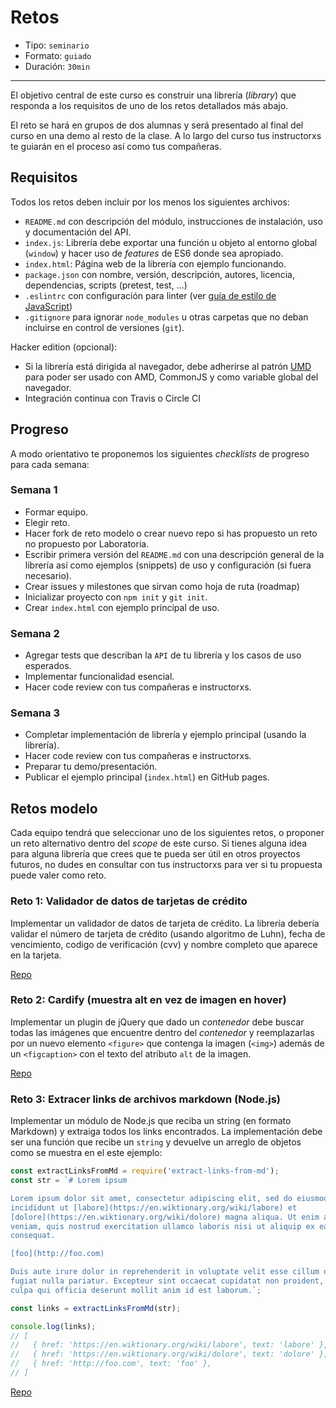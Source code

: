 # Retos

* Tipo: `seminario`
* Formato: `guiado`
* Duración: `30min`

***

El objetivo central de este curso es construir una librería (_library_) que
responda a los requisitos de uno de los retos detallados más abajo.

El reto se hará en grupos de dos alumnas y será presentado al final del curso en
una demo al resto de la clase. A lo largo del curso tus instructorxs te guiarán
en el proceso así como tus compañeras.

## Requisitos

Todos los retos deben incluir por los menos los siguientes archivos:

* `README.md` con descripción del módulo, instrucciones de instalación, uso y
  documentación del API.
* `index.js`: Librería debe exportar una función u objeto al entorno global
  (`window`) y hacer uso de _features_ de ES6 donde sea apropiado.
* `index.html`: Página web de la librería con ejemplo funcionando.
* `package.json` con nombre, versión, descripción, autores, licencia,
  dependencias, scripts (pretest, test, ...)
* `.eslintrc` con configuración para linter (ver [guía de estilo de
  JavaScript](https://github.com/Laboratoria/js-style-guide))
* `.gitignore` para ignorar `node_modules` u otras carpetas que no deban
  incluirse en control de versiones (`git`).

Hacker edition (opcional):

* Si la librería está dirigida al navegador, debe adherirse al patrón
  [UMD](https://github.com/umdjs/umd) para poder ser usado con AMD, CommonJS y
  como variable global del navegador.
* Integración continua con Travis o Circle CI

## Progreso

A modo orientativo te proponemos los siguientes _checklists_ de progreso para
cada semana:

### Semana 1

* Formar equipo.
* Elegir reto.
* Hacer fork de reto modelo o crear nuevo repo si has propuesto un reto no
  propuesto por Laboratoria.
* Escribir primera versión del `README.md` con una descripción general de la
  librería así como ejemplos (snippets) de uso y configuración (si fuera
  necesario).
* Crear issues y milestones que sirvan como hoja de ruta (roadmap)
* Inicializar proyecto con `npm init` y `git init`.
* Crear `index.html` con ejemplo principal de uso.

### Semana 2

* Agregar tests que describan la `API` de tu librería y los casos de uso
  esperados.
* Implementar funcionalidad esencial.
* Hacer code review con tus compañeras e instructorxs.

### Semana 3

* Completar implementación de librería y ejemplo principal (usando la librería).
* Hacer code review con tus compañeras e instructorxs.
* Preparar tu demo/presentación.
* Publicar el ejemplo principal (`index.html`) en GitHub pages.

## Retos modelo

Cada equipo tendrá que seleccionar uno de los siguientes retos, o proponer un
reto alternativo dentro del _scope_ de este curso. Si tienes alguna idea para
alguna librería que crees que te pueda ser útil en otros proyectos futuros, no
dudes en consultar con tus instructorxs para ver si tu propuesta puede valer
como reto.

### Reto 1: Validador de datos de tarjetas de crédito

Implementar un validador de datos de tarjeta de crédito. La librería debería
validar el número de tarjeta de crédito (usando algoritmo de Luhn), fecha de
vencimiento, codigo de verificación (cvv) y nombre completo que aparece en la
tarjeta.

[Repo](https://github.com/Laboratoria-learning/card-validator)

### Reto 2: Cardify (muestra alt en vez de imagen en hover)

Implementar un plugin de jQuery que dado un _contenedor_ debe buscar todas las
imágenes que encuentre dentro del _contenedor_ y reemplazarlas por un nuevo
elemento `<figure>` que contenga la imagen (`<img>`) además de un `<figcaption>`
con el texto del atributo `alt` de la imagen.

[Repo](https://github.com/Laboratoria-learning/cardify)

### Reto 3: Extracer links de archivos markdown (Node.js)

Implementar un módulo de Node.js que reciba un string (en formato Markdown) y
extraiga todos los links encontrados. La implementación debe ser una función que
recibe un `string` y devuelve un arreglo de objetos como se muestra en el
este ejemplo:

```js
const extractLinksFromMd = require('extract-links-from-md');
const str = `# Lorem ipsum

Lorem ipsum dolor sit amet, consectetur adipiscing elit, sed do eiusmod tempor
incididunt ut [labore](https://en.wiktionary.org/wiki/labore) et
[dolore](https://en.wiktionary.org/wiki/dolore) magna aliqua. Ut enim ad minim
veniam, quis nostrud exercitation ullamco laboris nisi ut aliquip ex ea commodo
consequat.

[foo](http://foo.com)

Duis aute irure dolor in reprehenderit in voluptate velit esse cillum dolore eu
fugiat nulla pariatur. Excepteur sint occaecat cupidatat non proident, sunt in
culpa qui officia deserunt mollit anim id est laborum.`;

const links = extractLinksFromMd(str);

console.log(links);
// [
//   { href: 'https://en.wiktionary.org/wiki/labore', text: 'labore' },
//   { href: 'https://en.wiktionary.org/wiki/dolore', text: 'dolore' },
//   { href: 'http://foo.com', text: 'foo' },
// ]
```

[Repo](https://github.com/Laboratoria-learning/extract-links-from-md)

